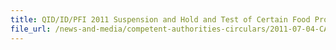 ```yaml
---
title: QID/ID/PFI 2011 Suspension and Hold and Test of Certain Food Products Imported from Taiwan 
file_url: /news-and-media/competent-authorities-circulars/2011-07-04-CA.pdf
---
```

